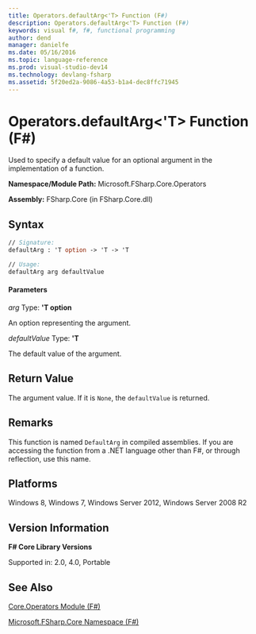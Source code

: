 ```yaml
---
title: Operators.defaultArg<'T> Function (F#)
description: Operators.defaultArg<'T> Function (F#)
keywords: visual f#, f#, functional programming
author: dend
manager: danielfe
ms.date: 05/16/2016
ms.topic: language-reference
ms.prod: visual-studio-dev14
ms.technology: devlang-fsharp
ms.assetid: 5f20ed2a-9086-4a53-b1a4-dec8ffc71945
---
```


# Operators.defaultArg<'T> Function (F#)

Used to specify a default value for an optional argument in the implementation of a function.

**Namespace/Module Path:** Microsoft.FSharp.Core.Operators

**Assembly:** FSharp.Core (in FSharp.Core.dll)


## Syntax

```fsharp
// Signature:
defaultArg : 'T option -> 'T -> 'T

// Usage:
defaultArg arg defaultValue
```

#### Parameters
*arg*
Type: **'T option**


An option representing the argument.


*defaultValue*
Type: **'T**


The default value of the argument.

## Return Value

The argument value. If it is `None`, the `defaultValue` is returned.

## Remarks
This function is named `DefaultArg` in compiled assemblies. If you are accessing the function from a .NET language other than F#, or through reflection, use this name.

## Platforms
Windows 8, Windows 7, Windows Server 2012, Windows Server 2008 R2

## Version Information
**F# Core Library Versions**

Supported in: 2.0, 4.0, Portable

## See Also
[Core.Operators Module &#40;F&#35;&#41;](Core.Operators-Module-%5BFSharp%5D.md)

[Microsoft.FSharp.Core Namespace &#40;F&#35;&#41;](Microsoft.FSharp.Core-Namespace-%5BFSharp%5D.md)
